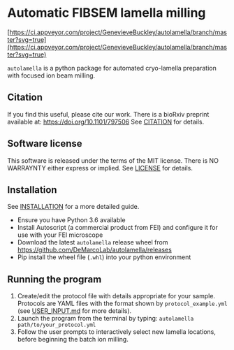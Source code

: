 # Automatic FIBSEM lamella milling

[https://ci.appveyor.com/project/GenevieveBuckley/autolamella/branch/master?svg=true](https://ci.appveyor.com/project/GenevieveBuckley/autolamella/branch/master?svg=true)

`autolamella` is a python package for automated cryo-lamella preparation
with focused ion beam milling.

## Citation
If you find this useful, please cite our work.
There is a bioRxiv preprint available at: https://doi.org/10.1101/797506
See [CITATION](CITATION.md) for details.

## Software license
This software is released under the terms of the MIT license.
There is NO WARRAYNTY either express or implied.
See [LICENSE](LICENSE) for details.

## Installation
See [INSTALLATION](INSTALLATION.md) for a more detailed guide.

* Ensure you have Python 3.6 available
* Install Autoscript (a commercial product from FEI)
and configure it for use with your FEI microscope
* Download the latest `autolamella` release wheel from https://github.com/DeMarcoLab/autolamella/releases
* Pip install the wheel file (`.whl`) into your python environment

## Running the program
1. Create/edit the protocol file with details appropriate for your sample.
Protocols are YAML files with the format shown by `protocol_example.yml` (see [USER_INPUT.md](USER_INPUT.md) for more details).
2.  Launch the program from the terminal by typing:
`autolamella path/to/your_protocol.yml`
3. Follow the user prompts to interactively select new lamella locations,
before beginning the batch ion milling.
